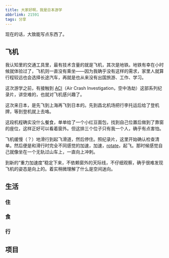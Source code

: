 ```yaml
---
title: 大家好啊，我是日本游学
abbrlink: 21591
tags: 分享
---
```


现在的话，大致能写点东西了。

## 飞机

我认知里的交通工具里，最有技术含量的就是飞机，其次是地铁。地铁有幸在小时候就体验过了，飞机则一直没有乘坐——因为我确乎没有这样的需求，家里人就算行程较远也会选择长途汽车，再就是也从来没有出国旅游、工作、学习。

这次游学之前，有接触到 [ACI](https://space.bilibili.com/358422)（Air Crash Investigation，空中浩劫）这部系列纪录片，讲空难的，也就对飞机感兴趣了。

这次来日本，是先飞到上海再飞到日本的。先到昌北机场把行李托运后给了登机牌，等到登机就上去咯。

这段机程确实没什么餐食，单单给了一个小红豆面包，找到自己位置后做到了靠窗的座位，这样正好可以看着窗外。但这排三个位子只有我一个人，确乎有点害怕。

飞机缓慢（？）地滑行到起飞滑道，然后停住。照纪录片，这里开始确认检查清单。然后便是和滑行时完全不同感觉的加速，加速，[rotate](<https://en.wikipedia.org/wiki/Rotation_(aeronautics)>)，起飞。那时候感觉自己就像坐在一个无轨过山车上，一直向上冲刺。

到新的“重力加速度”稳定下来，不依赖窗外的天际线，不仔细观察，确乎很难发现飞机的姿态是向上的。着实稍微理解了什么是空间迷向。

## 生活

### 住

### 食

### 行

## 项目

